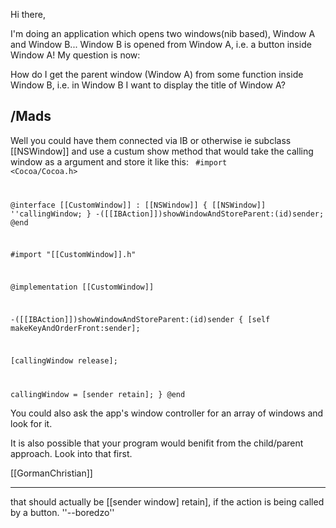 Hi there,

I'm doing an application which opens two windows(nib based), Window A and Window B... Window B is opened from Window A, i.e. a button inside Window A! My question is now:

How do I get the parent window (Window A) from some function inside Window B, i.e. in Window B I want to display the title of Window A?


/Mads
----
Well you could have them connected via IB or otherwise ie subclass [[NSWindow]] and use a custum show method that would take the calling window as a argument and store it like this:
<code>
#import <Cocoa/Cocoa.h>

@interface [[CustomWindow]] : [[NSWindow]]
{
   [[NSWindow]] ''callingWindow;
}
-([[IBAction]])showWindowAndStoreParent:(id)sender;
@end


#import "[[CustomWindow]].h"

@implementation [[CustomWindow]]

-([[IBAction]])showWindowAndStoreParent:(id)sender
{
   [self makeKeyAndOrderFront:sender];

   [callingWindow release];

   callingWindow = [sender retain];
}
@end
</code>


You could also ask the app's window controller for an array of windows and look for it. 

It is also possible that your program would benifit from the child/parent approach. Look into that first.

[[GormanChristian]]

----

that should actually be [[sender window] retain], if the action is being called by a button. ''--boredzo''